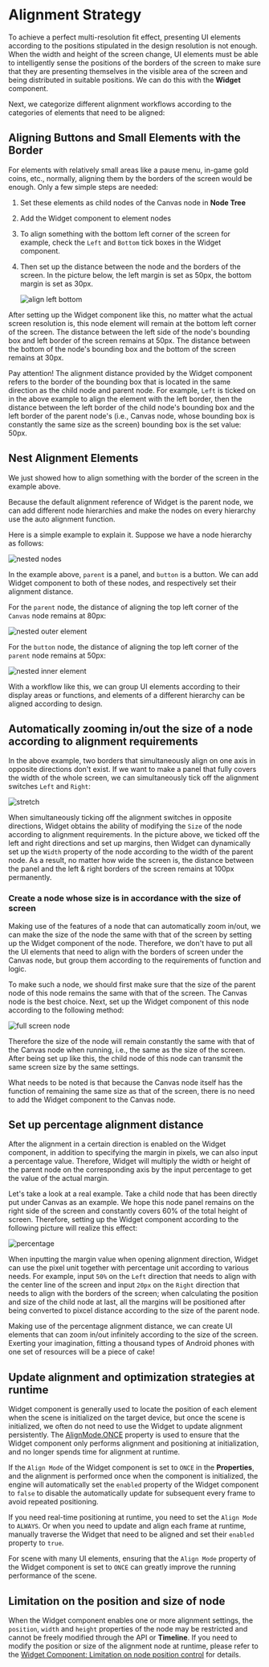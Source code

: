 # Alignment Strategy

To achieve a perfect multi-resolution fit effect, presenting UI elements according to the positions stipulated in the design resolution is not enough. When the width and height of the screen change, UI elements must be able to intelligently sense the positions of the borders of the screen to make sure that they are presenting themselves in the visible area of the screen and being distributed in suitable positions. We can do this with the **Widget** component.

Next, we categorize different alignment workflows according to the categories of elements that need to be aligned:

## Aligning Buttons and Small Elements with the Border

For elements with relatively small areas like a pause menu, in-game gold coins, etc., normally, aligning them by the borders of the screen would be enough. Only a few simple steps are needed:

1. Set these elements as child nodes of the Canvas node in **Node Tree**
2. Add the Widget component to element nodes
3. To align something with the bottom left corner of the screen for example, check the `Left` and `Bottom` tick boxes in the Widget component.
4. Then set up the distance between the node and the borders of the screen. In the picture below, the left margin is set as 50px, the bottom margin is set as 30px.

    ![align left bottom](widget-align/align-basic.png)

After setting up the Widget component like this, no matter what the actual screen resolution is, this node element will remain at the bottom left corner of the screen. The distance between the left side of the node's bounding box and left border of the screen remains at 50px. The distance between the bottom of the node's bounding box and the bottom of the screen remains at 30px.

Pay attention! The alignment distance provided by the Widget component refers to the border of the bounding box that is located in the same direction as the child node and parent node. For example, `Left` is ticked on in the above example to align the element with the left border, then the distance between the left border of the child node's bounding box and the left border of the parent node's (i.e., Canvas node, whose bounding box is constantly the same size as the screen) bounding box is the set value: 50px.

## Nest Alignment Elements

We just showed how to align something with the border of the screen in the example above.

Because the default alignment reference of Widget is the parent node, we can add different node hierarchies and make the nodes on every hierarchy use the auto alignment function.

Here is a simple example to explain it. Suppose we have a node hierarchy as follows:

![nested nodes](widget-align/hierarchy.png)

In the example above, `parent` is a panel, and `button` is a button. We can add Widget component to both of these nodes, and respectively set their alignment distance.

For the `parent` node, the distance of aligning the top left corner of the `Canvas` node remains at 80px:

![nested outer element](widget-align/nested-outer.png)

For the `button` node, the distance of aligning the top left corner of the `parent` node remains at 50px:

![nested inner element](widget-align/nested-inner.png)

With a workflow like this, we can group UI elements according to their display areas or functions, and elements of a different hierarchy can be aligned according to design.

## Automatically zooming in/out the size of a node according to alignment requirements

In the above example, two borders that simultaneously align on one axis in opposite directions don't exist. If we want to make a panel that fully covers the width of the whole screen, we can simultaneously tick off the alignment switches `Left` and `Right`:

![stretch](widget-align/stretch.png)

When simultaneously ticking off the alignment switches in opposite directions, Widget obtains the ability of modifying the `Size` of the node according to alignment requirements. In the picture above, we ticked off the left and right directions and set up margins, then Widget can dynamically set up the `Width` property of the node according to the width of the parent node. As a result, no matter how wide the screen is, the distance between the panel and the left & right borders of the screen remains at 100px permanently.

### Create a node whose size is in accordance with the size of screen

Making use of the features of a node that can automatically zoom in/out, we can make the size of the node the same with that of the screen by setting up the Widget component of the node. Therefore, we don't have to put all the UI elements that need to align with the borders of screen under the Canvas node, but group them according to the requirements of function and logic.

To make such a node, we should first make sure that the size of the parent node of this node remains the same with that of the screen. The Canvas node is the best choice. Next, set up the Widget component of this node according to the following method:

![full screen node](widget-align/full-screen.png)

Therefore the size of the node will remain constantly the same with that of the Canvas node when running, i.e., the same as the size of the screen. After being set up like this, the child node of this node can transmit the same screen size by the same settings.

What needs to be noted is that because the Canvas node itself has the function of remaining the same size as that of the screen, there is no need to add the Widget component to the Canvas node.

## Set up percentage alignment distance

After the alignment in a certain direction is enabled on the Widget component, in addition to specifying the margin in pixels, we can also input a percentage value. Therefore, Widget will multiply the width or height of the parent node on the corresponding axis by the input percentage to get the value of the actual margin.

Let's take a look at a real example. Take a child node that has been directly put under Canvas as an example. We hope this node panel remains on the right side of the screen and constantly covers 60% of the total height of screen. Therefore, setting up the Widget component according to the following picture will realize this effect:

![percentage](widget-align/percentage.png)

When inputting the margin value when opening alignment direction, Widget can use the pixel unit together with percentage unit according to various needs. For example, input `50%` on the `Left` direction that needs to align with the center line of the screen and input `20px` on the `Right` direction that needs to align with the borders of the screen; when calculating the position and size of the child node at last, all the margins will be positioned after being converted to pixcel distance according to the size of the parent node.

Making use of the percentage alignment distance, we can create UI elements that can zoom in/out infinitely according to the size of the screen. Exerting your imagination, fitting a thousand types of Android phones with one set of resources will be a piece of cake!

## Update alignment and optimization strategies at runtime

Widget component is generally used to locate the position of each element when the scene is initialized on the target device, but once the scene is initialized, we often do not need to use the Widget to update alignment persistently. The [AlignMode.ONCE](../../../api/en/classes/Widget.html#alignmode) property is used to ensure that the Widget component only performs alignment and positioning at initialization, and no longer spends time for alignment at runtime.

If the `Align Mode` of the Widget component is set to `ONCE` in the **Properties**, and the alignment is performed once when the component is initialized, the engine will automatically set the `enabled` property of the Widget component to `false` to disable the automatically update for subsequent every frame to avoid repeated positioning.

If you need real-time positioning at runtime, you need to set the `Align Mode` to `ALWAYS`. Or when you need to update and align each frame at runtime, manually traverse the Widget that need to be aligned and set their `enabled` property to `true`.

For scene with many UI elements, ensuring that the `Align Mode` property of the Widget component is set to `ONCE` can greatly improve the running performance of the scene.

## Limitation on the position and size of node

When the Widget component enables one or more alignment settings, the `position`, `width` and `height` properties of the node may be restricted and cannot be freely modified through the API or **Timeline**. If you need to modify the position or size of the alignment node at runtime, please refer to the [Widget Component: Limitation on node position control](../components/widget.md#limitation-on-node-position-control) for details.
